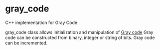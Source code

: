 # gray_code
C++ implementation for Gray Code

gray_code class allows initialization and manipulation of [Gray code](https://en.wikipedia.org/wiki/Gray_code)
Gray code can be constructed from binary, integer or string of bits.
Gray code can be incremented.

